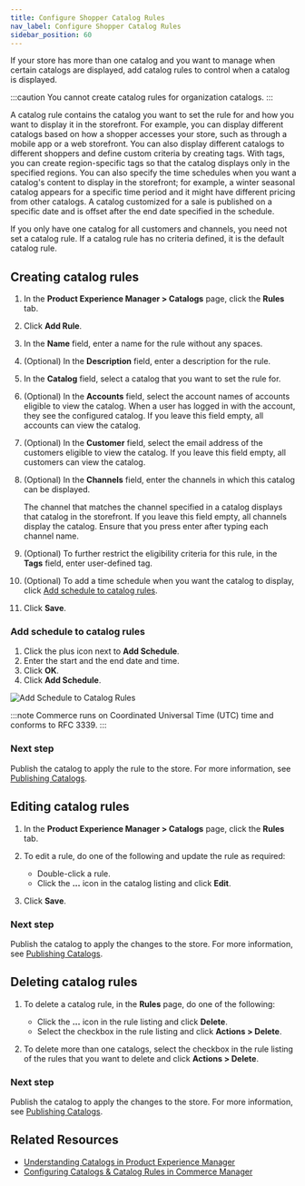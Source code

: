 ```yaml
---
title: Configure Shopper Catalog Rules
nav_label: Configure Shopper Catalog Rules
sidebar_position: 60
---
```


If your store has more than one catalog and you want to manage when certain catalogs are displayed, add catalog rules to control when a catalog is displayed. 

:::caution
You cannot create catalog rules for organization catalogs.
:::

A catalog rule contains the catalog you want to set the rule for and how you want to display it in the storefront. For example, you can display different catalogs based on how a shopper accesses your store, such as through a mobile app or a web storefront. You can also display different catalogs to different shoppers and define custom criteria by creating tags. With tags, you can create region-specific tags so that the catalog displays only in the specified regions. You can also specify the time schedules when you want a catalog's content to display in the storefront; for example, a winter seasonal catalog appears for a specific time period and it might have different pricing from other catalogs. A catalog customized for a sale is published on a specific date and is offset after the end date specified in the schedule.

If you only have one catalog for all customers and channels, you need not set a catalog rule. If a catalog rule has no criteria defined, it is the default catalog rule.

## Creating catalog rules

1. In the **Product Experience Manager > Catalogs** page, click the **Rules** tab.
1. Click **Add Rule**.
1. In the **Name** field, enter a name for the rule without any spaces.
1. (Optional) In the **Description** field, enter a description for the rule.
1. In the **Catalog** field, select a catalog that you want to set the rule for.
1. (Optional) In the **Accounts** field, select the account names of accounts eligible to view the catalog. When a user has logged in with the account, they see the configured catalog. If you leave this field empty, all accounts can view the catalog.
1. (Optional) In the **Customer** field, select the email address of the customers eligible to view the catalog. If you leave this field empty, all customers can view the catalog.
1. (Optional) In the **Channels** field, enter the channels in which this catalog can be displayed.

    The channel that matches the channel specified in a catalog displays that catalog in the storefront. If you leave this field empty, all channels display the catalog. Ensure that you press enter after typing each channel name.

1. (Optional) To further restrict the eligibility criteria for this rule, in the **Tags** field, enter user-defined tag.
1. (Optional) To add a time schedule when you want the catalog to display, click [Add schedule to catalog rules](#add-schedule-to-catalog-rules).
1. Click **Save**.

### Add schedule to catalog rules

1. Click the plus icon next to **Add Schedule**.
2. Enter the start and the end date and time.
3. Click **OK**.
4. Click **Add Schedule**.

![Add Schedule to Catalog Rules](/assets/catalogrulesschedule.gif)

:::note
Commerce runs on Coordinated Universal Time (UTC) time and conforms to RFC 3339. 
:::

### Next step

Publish the catalog to apply the rule to the store. For more information, see [Publishing Catalogs](/docs/pxm/catalogs/catalogs-cm/publishing-catalogs).

## Editing catalog rules

1. In the **Product Experience Manager > Catalogs** page, click the **Rules** tab.
1. To edit a rule, do one of the following and update the rule as required:

    - Double-click a rule.
    - Click the **...** icon in the catalog listing and click **Edit**.
    
1. Click **Save**.

### Next step

Publish the catalog to apply the changes to the store. For more information, see [Publishing Catalogs](/docs/pxm/catalogs/catalogs-cm/catalog-configuration#publishing-catalogs).

## Deleting catalog rules

1. To delete a catalog rule, in the **Rules** page, do one of the following:

    - Click the **...** icon in the rule listing and click **Delete**.
    - Select the checkbox in the rule listing and click **Actions > Delete**.

1. To delete more than one catalogs, select the checkbox in the rule listing of the rules that you want to delete and click **Actions > Delete**.

### Next step

Publish the catalog to apply the changes to the store. For more information, see [Publishing Catalogs](/docs/pxm/catalogs/catalogs-cm/catalog-configuration#publishing-catalogs).

## Related Resources

- [Understanding Catalogs in Product Experience Manager](https://share.vidyard.com/watch/NuaWW4decikrcmMAFoWPSd?)
- [Configuring Catalogs & Catalog Rules in Commerce Manager](https://share.vidyard.com/watch/LGwm63Use3BWuT6tkbkn4Z?)

